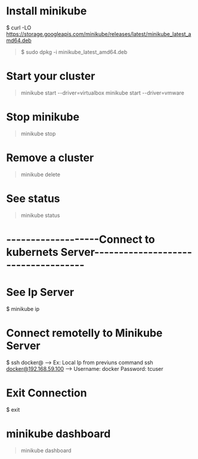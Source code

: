 # Install minikube
$ curl -LO https://storage.googleapis.com/minikube/releases/latest/minikube_latest_amd64.deb
 > $ sudo dpkg -i minikube_latest_amd64.deb

# Start your cluster
> minikube start --driver=virtualbox 
> minikube start --driver=vmware

# Stop minikube
> minikube stop

# Remove a cluster
> minikube delete

# See status
> minikube status

# -------------------Connect to kubernets Server------------------------------------

# See Ip Server
$ minikube ip

# Connect remotelly to Minikube Server
$ ssh docker@<IP> 
--> Ex: Local Ip from previuns command ssh docker@192.168.59.100
--> Username: docker Password: tcuser

# Exit Connection
 $ exit

# minikube dashboard
> minikube dashboard

